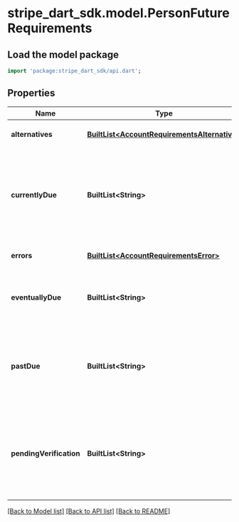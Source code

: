 # stripe_dart_sdk.model.PersonFutureRequirements

## Load the model package
```dart
import 'package:stripe_dart_sdk/api.dart';
```

## Properties
Name | Type | Description | Notes
------------ | ------------- | ------------- | -------------
**alternatives** | [**BuiltList&lt;AccountRequirementsAlternative&gt;**](AccountRequirementsAlternative.md) | Fields that are due and can be satisfied by providing the corresponding alternative fields instead. | [optional] 
**currentlyDue** | **BuiltList&lt;String&gt;** | Fields that need to be collected to keep the person's account enabled. If not collected by the account's `future_requirements[current_deadline]`, these fields will transition to the main `requirements` hash, and may immediately become `past_due`, but the account may also be given a grace period depending on the account's enablement state prior to transition. | 
**errors** | [**BuiltList&lt;AccountRequirementsError&gt;**](AccountRequirementsError.md) | Fields that are `currently_due` and need to be collected again because validation or verification failed. | 
**eventuallyDue** | **BuiltList&lt;String&gt;** | Fields you must collect when all thresholds are reached. As they become required, they appear in `currently_due` as well, and the account's `future_requirements[current_deadline]` becomes set. | 
**pastDue** | **BuiltList&lt;String&gt;** | Fields that weren't collected by the account's `requirements.current_deadline`. These fields need to be collected to enable the person's account. New fields will never appear here; `future_requirements.past_due` will always be a subset of `requirements.past_due`. | 
**pendingVerification** | **BuiltList&lt;String&gt;** | Fields that might become required depending on the results of verification or review. It's an empty array unless an asynchronous verification is pending. If verification fails, these fields move to `eventually_due` or `currently_due`. Fields might appear in `eventually_due` or `currently_due` and in `pending_verification` if verification fails but another verification is still pending. | 

[[Back to Model list]](../README.md#documentation-for-models) [[Back to API list]](../README.md#documentation-for-api-endpoints) [[Back to README]](../README.md)



